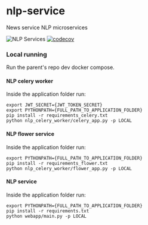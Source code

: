 # nlp-service
News service NLP microservices

![NLP Services](https://github.com/DeejayRevok/nlp-service/workflows/NLP%20Services/badge.svg)
[![codecov](https://codecov.io/gh/DeejayRevok/nlp-service/branch/develop/graph/badge.svg?token=Iy48oweqr3)](https://codecov.io/gh/DeejayRevok/nlp-service)

### Local running

Run the parent's repo dev docker compose.

#### NLP celery worker
Inside the application folder run:
```
export JWT_SECRET={JWT_TOKEN_SECRET}
export PYTHONPATH={FULL_PATH_TO_APPLICATION_FOLDER}
pip install -r requirements_celery.txt
python nlp_celery_worker/celery_app.py -p LOCAL
```
#### NLP flower service
Inside the application folder run:
```
export PYTHONPATH={FULL_PATH_TO_APPLICATION_FOLDER}
pip install -r requirements_flower.txt
python nlp_celery_worker/flower_app.py -p LOCAL
```

#### NLP service
Inside the application folder run:
```
export PYTHONPATH={FULL_PATH_TO_APPLICATION_FOLDER}
pip install -r requirements.txt
python webapp/main.py -p LOCAL
```

